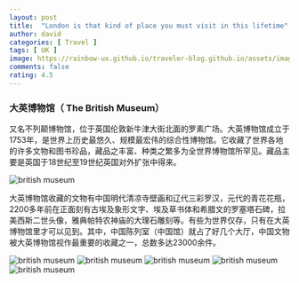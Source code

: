 ```yaml
---
layout: post
title:  "London is that kind of place you must visit in this lifetime"
author: david
categories: [ Travel ]
tags: [ UK ]
image: https://rainbow-ux.github.io/traveler-blog.github.io/assets/images/2013-05-14/2013-05-14-british-museum-cover.jpg
comments: false
rating: 4.5
---
```


### 大英博物馆（ The British Museum）
又名不列颠博物馆，位于英国伦敦新牛津大街北面的罗素广场。大英博物馆成立于1753年，是世界上历史最悠久、规模最宏伟的综合性博物馆。它收藏了世界各地的许多文物和图书珍品，藏品之丰富、种类之繁多为全世界博物馆所罕见。藏品主要是英国于18世纪至19世纪英国对外扩张中得来。

![british museum](https://rainbow-ux.github.io/traveler-blog.github.io/assets/images/2013-05-14/2013-05-14-british-museum-01.jpg)

大英博物馆收藏的文物有中国明代清凉寺壁画和辽代三彩罗汉，元代的青花花瓶，2200多年前在正面刻有古埃及象形文字、埃及草书体和希腊文的罗塞塔石碑，拉美西斯二世头像，雅典帕特农神庙的大理石雕刻等。有些为世界仅存，只有在大英博物馆里才可以见到。其中，中国陈列室（中国馆）就占了好几个大厅，中国文物被大英博物馆视作最重要的收藏之一，总数多达23000余件。

![british museum](https://rainbow-ux.github.io/traveler-blog.github.io/assets/images/2013-05-14/2013-05-14-london-03.jpg)
![british museum](https://rainbow-ux.github.io/traveler-blog.github.io/assets/images/2013-05-14/2013-05-14-london-04.jpg)
![british museum](https://rainbow-ux.github.io/traveler-blog.github.io/assets/images/2013-05-14/2013-05-14-london-05.jpg)
![british museum](https://rainbow-ux.github.io/traveler-blog.github.io/assets/images/2013-05-14/2013-05-14-london-06.jpg)
![british museum](https://rainbow-ux.github.io/traveler-blog.github.io/assets/images/2013-05-14/2013-05-14-london-07.jpg)


